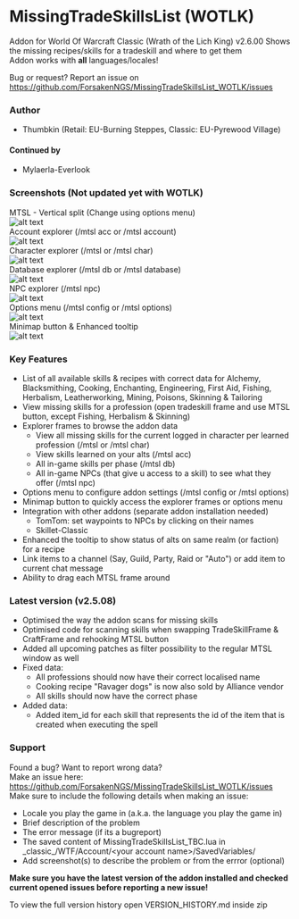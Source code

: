 # MissingTradeSkillsList (WOTLK)
Addon for World Of Warcraft Classic (Wrath of the Lich King) v2.6.00
Shows the missing recipes/skills for a tradeskill and where to get them  
Addon works with **all** languages/locales!

Bug or request? Report an issue on https://github.com/ForsakenNGS/MissingTradeSkillsList_WOTLK/issues

### Author
- Thumbkin (Retail: EU-Burning Steppes, Classic: EU-Pyrewood Village)

#### Continued by
- Mylaerla-Everlook

### Screenshots (Not updated yet with WOTLK)
MTSL - Vertical split (Change using options menu)  
![alt text](http://www.thumbkin.be/mtsl/images/tbc/mtsl_main.png "Missing TradeSkills List - Main window")  
Account explorer (/mtsl acc or /mtsl account)  
![alt text](http://www.thumbkin.be/mtsl/images/tbc/mtsl_account.png "Missing TradeSkills List - Account explorer")  
Character explorer (/mtsl or /mtsl char)  
![alt text](http://www.thumbkin.be/mtsl/images/tbc/mtsl_character.png "Missing TradeSkills List - Character explorer")  
Database explorer (/mtsl db or /mtsl database)  
![alt text](http://www.thumbkin.be/mtsl/images/tbc/mtsl_database.png "Missing TradeSkills List - Database explorer")  
NPC explorer (/mtsl npc)  
![alt text](http://www.thumbkin.be/mtsl/images/tbc/mtsl_npc.png "Missing TradeSkills List - NPC explorer")  
Options menu (/mtsl config or /mtsl options)  
![alt text](http://www.thumbkin.be/mtsl/images/tbc/mtsl_options.png "Missing TradeSkills List - Options menu")  
Minimap button & Enhanced tooltip  
![alt text](http://www.thumbkin.be/mtsl/images/tbc/mtsl_minimap_tooltips.png "Missing TradeSkills List - Minimap Button & Enhanced tooltip")  

### Key Features

* List of all available skills & recipes with correct data for Alchemy, Blacksmithing, Cooking, Enchanting, Engineering, First Aid, Fishing, Herbalism, Leatherworking, Mining, Poisons, Skinning & Tailoring
* View missing skills for a profession (open tradeskill frame and use MTSL button, except Fishing, Herbalism & Skinning)
* Explorer frames to browse the addon data
  * View all missing skills for the current logged in character per learned profession (/mtsl or /mtsl char)
  * View skills learned on your alts (/mtsl acc)
  * All in-game skills per phase (/mtsl db)
  * All in-game NPCs (that give u access to a skill) to see what they offer (/mtsl npc)
* Options menu to configure addon settings (/mtsl config or /mtsl options)
* Minimap button to quickly access the explorer frames or options menu
* Integration with other addons (separate addon installation needed)
  * TomTom: set waypoints to NPCs by clicking on their names
  * Skillet-Classic
* Enhanced the tooltip to show status of alts on same realm (or faction) for a recipe
* Link items to a channel (Say, Guild, Party, Raid or "Auto") or add item to current chat message
* Ability to drag each MTSL frame around

### Latest version (v2.5.08)

* Optimised the way the addon scans for missing skills
* Optimised code for scanning skills when swapping TradeSkillFrame & CraftFrame and rehooking MTSL button
* Added all upcoming patches as filter possibility to the regular MTSL window as well
* Fixed data:
  * All professions should now have their correct localised name
  * Cooking recipe "Ravager dogs" is now also sold by Alliance vendor
  * All skills should now have the correct phase
* Added data:
  * Added item_id for each skill that represents the id of the item that is created when executing the spell

### Support

Found a bug? Want to report wrong data?  
Make an issue here: https://github.com/ForsakenNGS/MissingTradeSkillsList_WOTLK/issues
Make sure to include the following details when making an issue:
* Locale you play the game in (a.k.a. the language you play the game in)
* Brief description of the problem
* The error message (if its a bugreport)
* The saved content of MissingTradeSkillsList_TBC.lua in \_classic\_/WTF/Account/\<your account name>/SavedVariables/
* Add screenshot(s) to describe the problem or from the errror (optional)

**Make sure you have the latest version of the addon installed and checked current opened issues before reporting a new issue!**

To view the full version history open VERSION_HISTORY.md inside zip
